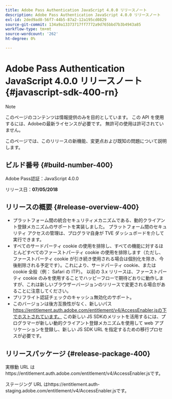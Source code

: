 ```yaml
---
title: Adobe Pass Authentication JavaScript 4.0.0 リリースノート
description: Adobe Pass Authentication JavaScript 4.0.0 リリースノート
exl-id: 2ded9ad8-56f7-44b5-87a2-12a195cd0829
source-git-commit: 134a9a13373717ff7772a9d765bbd7b3b4943a85
workflow-type: tm+mt
source-wordcount: '262'
ht-degree: 0%

---
```


# Adobe Pass Authentication JavaScript 4.0.0 リリースノート {#javascript-sdk-400-rn}

>[!NOTE]
>
>このページのコンテンツは情報提供のみを目的としています。 この API を使用するには、Adobeの最新ライセンスが必要です。 無許可の使用は許可されていません。

このページでは、このリリースの新機能、変更点および既知の問題について説明します。

## ビルド番号 {#build-number-400}

Adobe Pass認証：JavaScript 4.0.0

リリース日：**07/05/2018**

## リリースの概要 {#release-overview-400}

* プラットフォーム間の統合セキュリティメカニズムである、動的クライアント登録メカニズムのサポートを実装しました。 プラットフォーム間のセキュリティ アクセスの管理は、プログラマ自身が TVE ダッシュボードを介して実行できます。
* すべてのサードパーティ cookie の使用を排除し、すべての機能に対するほとんどすべてのファーストパーティ cookie の使用を排除します（ただし、ファーストパーティ cookie が引き続き使用される場合は個別化を除き、今後削除される予定です）。これにより、サードパーティ cookie、または cookie 全般（例： Safari の ITP）。 以前の 3.x リリースは、ファーストパーティ cookie のみを使用することでハッピーフローで期待どおりに動作しますが、これは新しいブラウザーバージョンのリリースで変更される場合があることに注意してください。
* プリフライト認証チェックのキャッシュ無効化のサポート。
* このバージョンは後方互換性がなく、新しいパス https://entitlement.auth.adobe.com/entitlement/v4/AccessEnabler.jsの下でホストされています。 この新しい JS SDKのメリットを活用するには、プログラマーが新しい動的クライアント登録メカニズムを使用して web アプリケーションを登録し、新しい JS SDK URL を指定するための移行プロセスが必要です。

## リリースパッケージ {#release-package-400}

実稼動 URL はhttps://entitlement.auth.adobe.com/entitlement/v4/AccessEnabler.jsです。

ステージング URL はhttps://entitlement.auth-staging.adobe.com/entitlement/v4/AccessEnabler.jsです。
